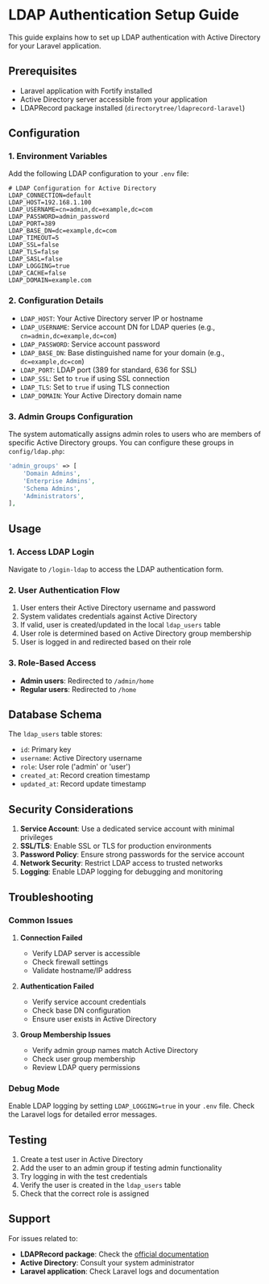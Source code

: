 # LDAP Authentication Setup Guide

This guide explains how to set up LDAP authentication with Active Directory for your Laravel application.

## Prerequisites

- Laravel application with Fortify installed
- Active Directory server accessible from your application
- LDAPRecord package installed (`directorytree/ldaprecord-laravel`)

## Configuration

### 1. Environment Variables

Add the following LDAP configuration to your `.env` file:

```env
# LDAP Configuration for Active Directory
LDAP_CONNECTION=default
LDAP_HOST=192.168.1.100
LDAP_USERNAME=cn=admin,dc=example,dc=com
LDAP_PASSWORD=admin_password
LDAP_PORT=389
LDAP_BASE_DN=dc=example,dc=com
LDAP_TIMEOUT=5
LDAP_SSL=false
LDAP_TLS=false
LDAP_SASL=false
LDAP_LOGGING=true
LDAP_CACHE=false
LDAP_DOMAIN=example.com
```

### 2. Configuration Details

- `LDAP_HOST`: Your Active Directory server IP or hostname
- `LDAP_USERNAME`: Service account DN for LDAP queries (e.g., `cn=admin,dc=example,dc=com`)
- `LDAP_PASSWORD`: Service account password
- `LDAP_BASE_DN`: Base distinguished name for your domain (e.g., `dc=example,dc=com`)
- `LDAP_PORT`: LDAP port (389 for standard, 636 for SSL)
- `LDAP_SSL`: Set to `true` if using SSL connection
- `LDAP_TLS`: Set to `true` if using TLS connection
- `LDAP_DOMAIN`: Your Active Directory domain name

### 3. Admin Groups Configuration

The system automatically assigns admin roles to users who are members of specific Active Directory groups. You can configure these groups in `config/ldap.php`:

```php
'admin_groups' => [
    'Domain Admins',
    'Enterprise Admins',
    'Schema Admins',
    'Administrators',
],
```

## Usage

### 1. Access LDAP Login

Navigate to `/login-ldap` to access the LDAP authentication form.

### 2. User Authentication Flow

1. User enters their Active Directory username and password
2. System validates credentials against Active Directory
3. If valid, user is created/updated in the local `ldap_users` table
4. User role is determined based on Active Directory group membership
5. User is logged in and redirected based on their role

### 3. Role-Based Access

- **Admin users**: Redirected to `/admin/home`
- **Regular users**: Redirected to `/home`

## Database Schema

The `ldap_users` table stores:

- `id`: Primary key
- `username`: Active Directory username
- `role`: User role ('admin' or 'user')
- `created_at`: Record creation timestamp
- `updated_at`: Record update timestamp

## Security Considerations

1. **Service Account**: Use a dedicated service account with minimal privileges
2. **SSL/TLS**: Enable SSL or TLS for production environments
3. **Password Policy**: Ensure strong passwords for the service account
4. **Network Security**: Restrict LDAP access to trusted networks
5. **Logging**: Enable LDAP logging for debugging and monitoring

## Troubleshooting

### Common Issues

1. **Connection Failed**
   - Verify LDAP server is accessible
   - Check firewall settings
   - Validate hostname/IP address

2. **Authentication Failed**
   - Verify service account credentials
   - Check base DN configuration
   - Ensure user exists in Active Directory

3. **Group Membership Issues**
   - Verify admin group names match Active Directory
   - Check user group membership
   - Review LDAP query permissions

### Debug Mode

Enable LDAP logging by setting `LDAP_LOGGING=true` in your `.env` file. Check the Laravel logs for detailed error messages.

## Testing

1. Create a test user in Active Directory
2. Add the user to an admin group if testing admin functionality
3. Try logging in with the test credentials
4. Verify the user is created in the `ldap_users` table
5. Check that the correct role is assigned

## Support

For issues related to:
- **LDAPRecord package**: Check the [official documentation](https://ldaprecord.com/)
- **Active Directory**: Consult your system administrator
- **Laravel application**: Check Laravel logs and documentation 